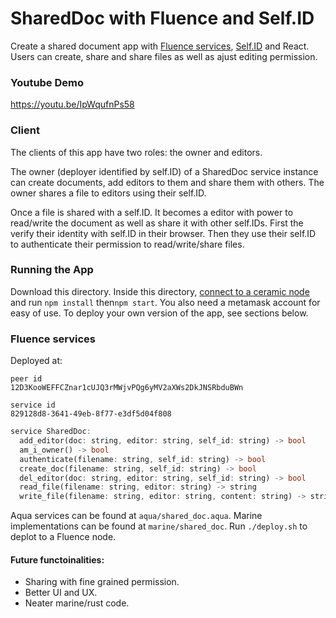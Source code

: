 # SharedDoc with Fluence and Self.ID
Create a shared document app with [Fluence services](https://doc.fluence.dev/docs/), [Self.ID](https://developers.ceramic.network/reference/self-id/classes/web.SelfID/#authenticate) and React. Users can create, share and share files as well as ajust editing permission.

### Youtube Demo
https://youtu.be/IpWqufnPs58

### Client 
The clients of this app have two roles: the owner and editors. 

The owner (deployer identified by self.ID) of a SharedDoc service instance can create documents, add editors to them and share them with others. The owner shares a file to editors using their self.ID. 

Once a file is shared with a self.ID. It becomes a editor with power to read/write the document as well as share it with other self.IDs. First the verify their identity with self.ID in their browser. Then they use their self.ID to authenticate their permission to read/write/share files. 


### Running the App 
Download this directory. Inside this directory, [connect to a ceramic node](https://developers.ceramic.network/run/nodes/community-nodes/) and run ```npm install``` then```npm start```. You also need a metamask account for easy of use.
To deploy your own version of the app, see sections below. 

### Fluence services 
Deployed at:
```
peer id 
12D3KooWEFFCZnar1cUJQ3rMWjvPQg6yMV2aXWs2DkJNSRbduBWn

service id
829128d8-3641-49eb-8f77-e3df5d04f808
```

```rust 
service SharedDoc:
  add_editor(doc: string, editor: string, self_id: string) -> bool
  am_i_owner() -> bool
  authenticate(filename: string, self_id: string) -> bool
  create_doc(filename: string, self_id: string) -> bool
  del_editor(doc: string, editor: string, self_id: string) -> bool
  read_file(filename: string, editor: string) -> string
  write_file(filename: string, editor: string, content: string) -> string
```

Aqua services can be found at ```aqua/shared_doc.aqua```. 
Marine implementations can be found at ```marine/shared_doc```. Run ```./deploy.sh``` to deplot to a Fluence node. 


#### Future functoinalities: 
 - Sharing with fine grained permission. 
 - Better UI and UX. 
 - Neater marine/rust code. 

